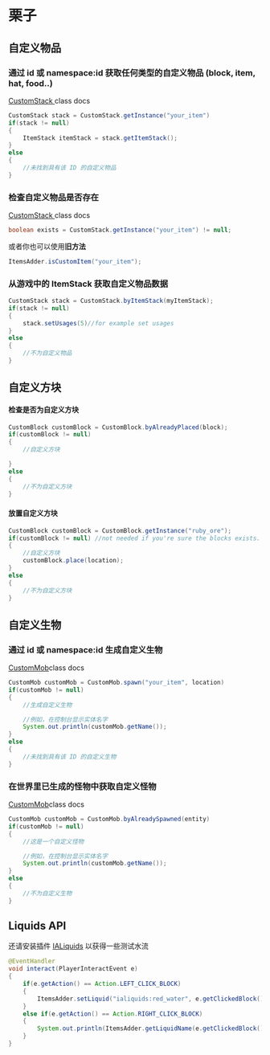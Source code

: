 # 栗子

## 自定义物品

### 通过 id 或 namespace:id 获取任何类型的自定义物品 \(block, item, hat, food..\)

[CustomStack ](https://github.com/LoneDev6/API-ItemsAdder/blob/master/src/main/java/dev/lone/itemsadder/api/CustomStack.java)class docs

```java
CustomStack stack = CustomStack.getInstance("your_item")
if(stack != null)
{
    ItemStack itemStack = stack.getItemStack();
}
else
{
    //未找到具有该 ID 的自定义物品
}
```

### 检查自定义物品是否存在

[CustomStack ](https://github.com/LoneDev6/API-ItemsAdder/blob/master/src/main/java/dev/lone/itemsadder/api/CustomStack.java)class docs

```java
boolean exists = CustomStack.getInstance("your_item") != null;
```

或者你也可以使用**旧方法**

```java
ItemsAdder.isCustomItem("your_item");
```

### 从游戏中的 ItemStack 获取自定义物品数据

```java
CustomStack stack = CustomStack.byItemStack(myItemStack);
if(stack != null)
{
    stack.setUsages(5)//for example set usages
}
else
{
    //不为自定义物品
}
```

## 自定义方块

#### 检查是否为自定义方块

```java
CustomBlock customBlock = CustomBlock.byAlreadyPlaced(block);
if(customBlock != null)
{
    //自定义方块

}
else
{
    //不为自定义方块
}
```

#### 放置自定义方块

```java
CustomBlock customBlock = CustomBlock.getInstance("ruby_ore");
if(customBlock != null) //not needed if you're sure the blocks exists.
{
    //自定义方块
    customBlock.place(location);
}
else
{
    //不为自定义方块
}
```

## 自定义生物

### 通过 id 或 namespace:id 生成自定义生物

[CustomMob](https://github.com/LoneDev6/API-ItemsAdder/blob/master/src/main/java/dev/lone/itemsadder/api/CustomMob.java)class docs

```java
CustomMob customMob = CustomMob.spawn("your_item", location)
if(customMob != null)
{
    //生成自定义生物

    //例如，在控制台显示实体名字
    System.out.println(customMob.getName());
}
else
{
    //未找到具有该 ID 的自定义生物
}
```

### 在世界里已生成的怪物中获取自定义怪物

[CustomMob](https://github.com/LoneDev6/API-ItemsAdder/blob/master/src/main/java/dev/lone/itemsadder/api/CustomMob.java)class docs

```java
CustomMob customMob = CustomMob.byAlreadySpawned(entity)
if(customMob != null)
{
    //这是一个自定义怪物

    //例如，在控制台显示实体名字
    System.out.println(customMob.getName());
}
else
{
    //不为自定义生物
}
```

## Liquids API

还请安装插件 [IALiquids](https://www.spigotmc.org/resources/84386) 以获得一些测试水流

```java
@EventHandler
void interact(PlayerInteractEvent e)
{
    if(e.getAction() == Action.LEFT_CLICK_BLOCK)
    {
        ItemsAdder.setLiquid("ialiquids:red_water", e.getClickedBlock().getLocation());
    }
    else if(e.getAction() == Action.RIGHT_CLICK_BLOCK)
    {
        System.out.println(ItemsAdder.getLiquidName(e.getClickedBlock().getRelative(e.getBlockFace()).getLocation()));
    }
}
```


